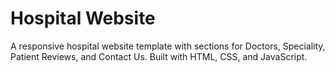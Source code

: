 # Hospital Website
A responsive hospital website template with sections for Doctors, Speciality, Patient Reviews, and Contact Us. Built with HTML, CSS, and JavaScript.
